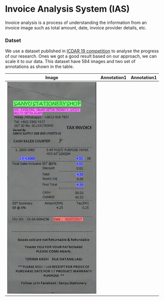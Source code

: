 # Invoice Analysis System (IAS)

Invoice analysis is a process of understanding the information from an invoice image such as total amount, date, invoice provider details, etc.

### Datset
We use a dataset published in [ICDAR 19 competition](http://rrc.cvc.uab.es/?ch=13) to analyse the progress of our research.
Ones we got a good result based on our approach, we can scale it to our data.
This dataset have 584 images and two set of annotations as shown in the table.

|Image|Annotation1|Annotation1|
|--|--|--| 
|![](X51007339152.png)|
